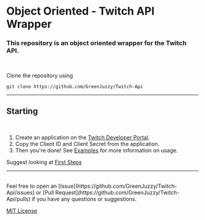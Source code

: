 # Object Oriented - Twitch API Wrapper

### This repository is an object oriented wrapper for the Twitch API.
<br>

Clone the repository using
```
git clone https://github.com/GreenJuzzy/Twitch-Api
```

---
## Starting
<br>

1. Create an application on the [Twitch Developer Portal](https://dev.twitch.tv/).
2. Copy the Client ID and Client Secret from the application.
3. Then you're done! See [Examples](https://github.com/GreenJuzzy/Twitch-Api/blov/master/examples/content) for more information on usage.

Suggest looking at [First Steps](https://github.com/GreenJuzzy/Twitch-Api/blob/master/examples/content/first_steps.md)
<br>

---
<br>
Feel free to open an [Issue](https://github.com/GreenJuzzy/Twitch-Api/issues) or [Pull Request](https://github.com/GreenJuzzy/Twitch-Api/pulls) if you have any questions or suggestions.

<br>

[MIT License](https://github.com/GreenJuzzy/Twitch-Api/blob/master/LICENSE)